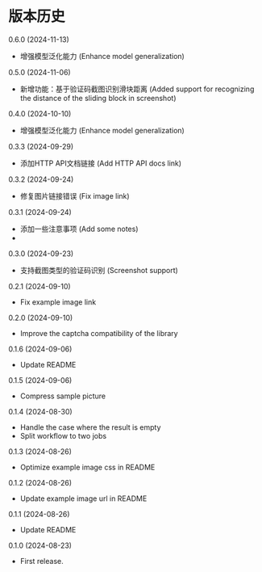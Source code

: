 
# 版本历史
0.6.0 (2024-11-13)
* 增强模型泛化能力 (Enhance model generalization)

0.5.0 (2024-11-06)
* 新增功能：基于验证码截图识别滑块距离 (Added support for recognizing the distance of the sliding block in screenshot)

0.4.0 (2024-10-10)
* 增强模型泛化能力 (Enhance model generalization)

0.3.3 (2024-09-29)
* 添加HTTP API文档链接 (Add HTTP API docs link)

0.3.2 (2024-09-24)
* 修复图片链接错误 (Fix image link)

0.3.1 (2024-09-24)
* 添加一些注意事项 (Add some notes)
* 
0.3.0 (2024-09-23)
* 支持截图类型的验证码识别 (Screenshot support)

0.2.1 (2024-09-10)
* Fix example image link

0.2.0 (2024-09-10)
* Improve the captcha compatibility of the library

0.1.6 (2024-09-06)
* Update README

0.1.5 (2024-09-06)
* Compress sample picture

0.1.4 (2024-08-30)
* Handle the case where the result is empty
* Split workflow to two jobs

0.1.3 (2024-08-26)

* Optimize example image css in README

0.1.2 (2024-08-26)

* Update example image url in README

0.1.1 (2024-08-26)

* Update README

0.1.0 (2024-08-23)

* First release.